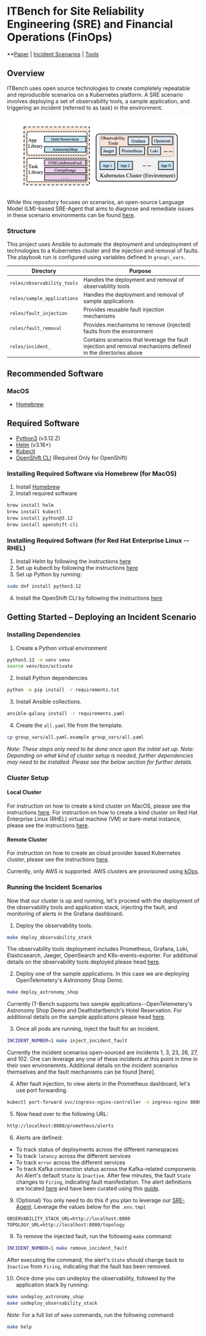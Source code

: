 # ITBench for Site Reliability Engineering (SRE) and Financial Operations (FinOps)

**[Paper](https://github.com/IBM/ITBench/blob/main/it_bench_arxiv.pdf) | [Incident Scenarios](./docs/incident_scenarios.md) | [Tools](./docs/tools.md)

## Overview
ITBench uses open source technologies to create completely repeatable and reproducible scenarios on a Kubernetes platform. A SRE scenario involves deploying a set of observability tools, a sample application, and triggering an incident (referred to as task) in the environment.

![itbench_sre_task_scenario.png](./docs/itbench_sre_task_scenario.png)
While this repository focuses on scenarios, an open-source Language Model (LM)-based SRE-Agent that aims to diagnose and remediate issues in these scenario environments can be found [here](https://github.com/IBM/ITBench-SRE-Agent).

### Structure

This project uses Ansible to automate the deployment and undeployment of technologies to a Kubernetes cluster and the injection and removal of faults.
The playbook run is configured using variables defined in `group\_vars`.

| Directory                   | Purpose                                                                                                      |
|-----------------------------|--------------------------------------------------------------------------------------------------------------|
| `roles/observability_tools` | Handles  the deployment and removal of observability tools                                                   |
| `roles/sample_applications` | Handles the deployment and removal of sample applications                                                    |
| `roles/fault_injection`     | Provides reusable fault injection mechanisms                                                                 |
| `roles/fault_removal`       | Provides mechanisms to remove (injected) faults from the environment                                         |
| `roles/incident_`           | Contains scenarios that leverage the fault injection and removal mechanisms defined in the directories above |

## Recommended Software

### MacOS

- [Homebrew](https://brew.sh/)

## Required Software

- [Python3](https://www.python.org/downloads/) (v3.12.Z)
- [Helm](https://helm.sh/docs/intro/install/) (v3.16+)
- [Kubectl](https://kubernetes.io/docs/tasks/tools/)
- [OpenShift CLI](https://docs.redhat.com/en/documentation/openshift_container_platform/4.18/html/cli_tools/openshift-cli-oc) (Required Only for OpenShift)

### Installing Required Software via Homebrew (for MacOS)

1. Install [Homebrew](https://brew.sh/)
2. Install required software
```bash
brew install helm
brew install kubectl
brew install python@3.12
brew install openshift-cli
```

### Installing Required Software (for Red Hat Enterprise Linux -- RHEL)

1. Install Helm by following the instructions [here](https://helm.sh/docs/intro/install/#from-script)
2. Set up kubectl by following the instructions [here](https://kubernetes.io/docs/tasks/tools/install-kubectl-linux/#install-using-native-package-management)
3. Set up Python by running:
```bash
sudo dnf install python3.12
```
4. Install the OpenShift CLI by following the instructions [here](https://docs.redhat.com/en/documentation/openshift_container_platform/4.18/html/cli_tools/openshift-cli-oc#cli-installing-cli_cli-developer-commands)

## Getting Started – Deploying an Incident Scenario

### Installing Dependencies

1. Create a Python virtual environment
```bash
python3.12 -m venv venv
source venv/bin/activate
```

2. Install Python dependencies
```bash
python -m pip install -r requirements.txt
```

3. Install Ansible collections.
```bash
ansible-galaxy install -r requirements.yaml
```

4. Create the `all.yaml` file from the template.
```bash
cp group_vars/all.yaml.example group_vars/all.yaml
```

_Note: These steps only need to be done once upon the initial set up._
_Note: Depending on what kind of cluster setup is needed, further dependencies may need to be installed. Please see the below section for further details._

### Cluster Setup

#### Local Cluster

For instruction on how to create a kind cluster on MacOS, please see the instructions [here](./local_cluster/README.md).
For instruction on how to create a kind cluster on Red Hat Enterprise Linux (RHEL) virtual machine (VM) or bare-metal instance, please see the instructions [here](./local_cluster/README_RHEL.md).

#### Remote Cluster

For instruction on how to create an cloud provider based Kubernetes cluster, please see the instructions [here](./remote_cluster/README.md).

Currently, only AWS is supported. AWS clusters are provisioned using [kOps](https://kops.sigs.k8s.io/).

### Running the Incident Scenarios

Now that our cluster is up and running, let's proceed with the deployment of the observability tools and application stack, injecting the fault, and monitoring of alerts in the Grafana dashboard.

1. Deploy the observability tools.

```bash
make deploy_observability_stack
```
The observability tools deployment includes Prometheus, Grafana, Loki, Elasticsearch, Jaeger, OpenSearch and K8s-events-exporter. For additional details on the observability tools deployed please head [here](./docs/tools.md).

2. Deploy one of the sample applications. In this case we are deploying OpenTelemetery's Astronomy Shop Demo.

```bash
make deploy_astronomy_shop
```
Currently IT-Bench supports two sample applications--OpenTelemetery's Astronomy Shop Demo and Deathstartbench's Hotel Reservation. For additional details on the sample applications please head [here](./docs/sample_applications.md).

3. Once all pods are running, inject the fault for an incident.

```bash
INCIDENT_NUMBER=1 make inject_incident_fault
```
Currently the incident scenarios open-sourced are incidents 1, 3, 23, 26, 27, and 102. One can leverage any one of these incidents at this point in time in their own environemnts. Additional details on the incident scenarios themselves and the fault mechanisms can be found [here].

4. After fault injection, to view alerts in the Prometheus dashboard, let's use port forwarding.

```bash
kubectl port-forward svc/ingress-nginx-controller -n ingress-nginx 8080:80 &
```

5. Now head over to the following URL:

```bash
http://localhost:8080/prometheus/alerts
```

6. Alerts are defined:
- To track status of deployments across the different namespaces
- To track `latency` across the different services
- To track `error` across the different services
- To track Kafka connection status across the Kafka-related components
An Alert's default `State` is `Inactive`. After few minutes, the fault `State` changes to `Firing`, indicating fault manifestation. The alert definitions are located [here](roles/observability_tools/templates/prometheus-alerting-rules.j2) and have been curated using this [guide](https://prometheus.io/docs/prometheus/latest/configuration/alerting_rules/).

9. (Optional) You only need to do this if you plan to leverage our [SRE-Agent](https://github.com/IBM/itbench-sre-agent). Leverage the values below for the `.env.tmpl`
```
OBSERVABILITY_STACK_URL=http://localhost:8080
TOPOLOGY_URL=http://localhost:8080/topology
```

9. To remove the injected fault, run the following `make` command:

```bash
INCIDENT_NUMBER=1 make remove_incident_fault
```
After executing the command, the alert's `State` should change back to `Inactive` from `Firing`, indicating that the fault has been removed.

10. Once done you can undeploy the observability, followed by the application stack by running:
```bash
make undeploy_astronomy_shop
make undeploy_observability_stack
```

_Note_: For a full list of `make` commands, run the following command:

```bash
make help
```
